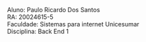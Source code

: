 Aluno: Paulo Ricardo Dos Santos <br>
RA: 20024615-5 <br>
Faculdade: Sistemas para internet Unicesumar <br>
Disciplina: Back End 1 <br>